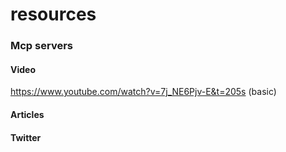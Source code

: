 # resources
### Mcp servers
#### Video
https://www.youtube.com/watch?v=7j_NE6Pjv-E&t=205s (basic)
#### Articles
#### Twitter
